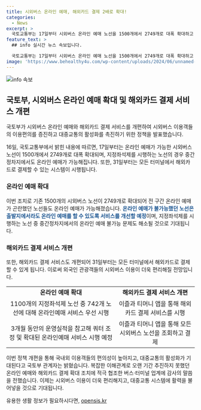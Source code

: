```yaml
---
title: 시외버스 온라인 예매, 해외카드 결제 2배로 확대!
categories:
  - News
excerpt: >
  국토교통부는 17일부터 시외버스 온라인 예매 노선을 1500개에서 2749개로 대폭 확대하고 지정좌석제를 시행하는 노선에서 중간정차지에서도 온라인 예매가 가능해진다. 또한, 31일부터는 모든 터미널에서 해외카드로 결제가 가능해져 외국인 관광객도 이용편의가 증가할 전망이다. 국토부는 이러한 서비스 개선으로 국내외 이용객의 편의성 증대와 대중교통 활성화를 기대하고 있다. 
feature_text: >
  ## info 실시간 뉴스 속보입니다.

  국토교통부는 17일부터 시외버스 온라인 예매 노선을 1500개에서 2749개로 대폭 확대하고 지정좌석제를 시행하는 노선에서 중간정차지에서도 온라인 예매가 가능해진다. 또한, 31일부터는 모든 터미널에서 해외카드로 결제가 가능해져 외국인 관광객도 이용편의가 증가할 전망이다. 국토부는 이러한 서비스 개선으로 국내외 이용객의 편의성 증대와 대중교통 활성화를 기대하고 있다. 
image: 'https://www.behealthy4u.com/wp-content/uploads/2024/06/unnamed-file.png'
---
```


<p><img src="https://www.behealthy4u.com/wp-content/uploads/2024/06/unnamed-file.png" alt="info 속보" /></p>

<h2 data-ke-size="size26">국토부, 시외버스 온라인 예매 확대 및 해외카드 결제 서비스 개편</h2>

<p>국토부가 시외버스 온라인 예매와 해외카드 결제 서비스를 개편하여 시외버스 이용객들의 이용편의를 증진하고 대중교통의 활성화를 촉진하기 위한 정책을 발표했습니다.</p>

<p data-ke-size="size16">16일, 국토교통부에서 밝힌 내용에 따르면, 17일부터는 온라인 예매가 가능한 시외버스 노선이 1500개에서 2749개로 대폭 확대되며, 지정좌석제를 시행하는 노선의 경우 중간정차지에서도 온라인 예매가 가능해집니다. 또한, 31일부터는 모든 터미널에서 해외카드로 결제할 수 있는 시스템이 시행됩니다.</p>

<h3 data-ke-size="size24">온라인 예매 확대</h3>

<p>이번 조치로 기존 1500개의 시외버스 노선이 2749개로 확대되어 전 구간 온라인 예매가 곤란했던 노선들도 온라인 예매가 가능해졌습니다. <b><span style="color: #1a5490;">온라인 예매가 불가능했던 노선은 출발지에서라도 온라인 예매를 할 수 있도록 서비스를 개선할 예정</span></b>이며, 지정좌석제를 시행하는 노선 중 중간정차지에서의 온라인 예매 불가능 문제도 해소될 것으로 기대됩니다.</p>

<h3 data-ke-size="size24">해외카드 결제 서비스 개편</h3>

<p>또한, 해외카드 결제 서비스도 개편되어 31일부터는 모든 터미널에서 해외카드로 결제할 수 있게 됩니다. 이로써 외국인 관광객들의 시외버스 이용이 더욱 편리해질 전망입니다.</p>

<table>
    <tr>
        <td style="text-align: center; height: 17px;"><b>온라인 예매 확대</b></td>
        <td style="text-align: center; height: 17px;"><b>해외카드 결제 서비스 개편</b></td>
    </tr>
    <tr>
        <td style="text-align: center; height: 17px;">1100개의 지정좌석제 노선 중 742개 노선에 대해 온라인예매 서비스 우선 시행</td>
        <td style="text-align: center; height: 17px;">이즐과 티머니 앱을 통해 해외카드 결제 서비스를 시행</td>
    </tr>
    <tr>
        <td style="text-align: center; height: 17px;">3개월 동안의 운영실적을 참고해 쿼터 조정 및 확대된 온라인예매 서비스 시행 예정</td>
        <td style="text-align: center; height: 17px;">이즐과 티머니 앱을 통해 모든 시외버스 노선을 조회하고 결제</td>
    </tr>
</table>

<p>이번 정책 개편을 통해 국내외 이용객들의 편의성이 높아지고, 대중교통의 활성화가 기대된다고 국토부 관계자는 밝혔습니다. 복잡한 이해관계로 오랜 기간 추진하지 못했던 온라인 예매와 해외카드 결제 확대 조치에 적극 협조한 버스·터미널 업계에 감사의 말씀을 전했습니다. 이제는 시외버스 이용이 더욱 편리해지고, 대중교통 시스템에 활력을 불어넣을 것으로 기대됩니다.</p>
유용한 생활 정보가 필요하시다면, <a href="https://opensis.kr" rel="dofollow">opensis.kr</a>


